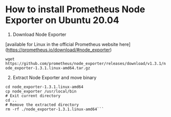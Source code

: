 # How to install Prometheus Node Exporter on Ubuntu 20.04

1. Download Node Exporter

[available for Linux in the official Prometheus website here] (https://prometheus.io/download/#node_exporter)

```wget https://github.com/prometheus/node_exporter/releases/download/v1.3.1/node_exporter-1.3.1.linux-amd64.tar.gz```

2. Extract Node Exporter and move binary 

```tar xvf node_exporter-1.3.1.linux-amd64.tar.gz
cd node_exporter-1.3.1.linux-amd64
cp node_exporter /usr/local/bin
# Exit current directory
cd ..
# Remove the extracted directory
rm -rf ./node_exporter-1.3.1.linux-amd64```
